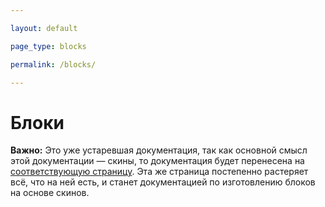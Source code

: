 ```yaml
---

layout: default

page_type: blocks

permalink: /blocks/

---
```


# Блоки

**Важно:** Это уже устаревшая документация, так как основной смысл этой документации — скины, то документация будет перенесена на [соответствующую страницу](../skins/). Эта же страница постепенно растеряет всё, что на ней есть, и станет документацией по изготовлению блоков на основе скинов.
